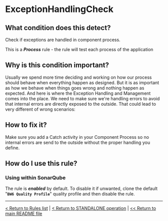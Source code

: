 # ExceptionHandlingCheck

## What condition does this detect?

Check if exceptions are handled in component process.

This is a ***Process*** rule - the rule will test each process of the application

## Why is this condition important?

Usually we spend more time deciding and working on how our process should behave when everything happen as designed. But it is as important as how we behave when things goes wrong and nothing happen as expected. And here is where the Exception Handling and Management comes into the place. We need to make sure we're handling errors to avoid that internal errors are directly exposed to the outside. That could lead to very different of wrong scenarios:

## How to fix it?

Make sure you add a Catch activity in your Component Process so no internal errors are send to the outside without the proper handling you define.

## How do I use this rule?

### Using within SonarQube

The rule is **_enabled_** by default. To disable it if unwanted, clone the default "**`BW6 Quality Profile`**" quality profile and then disable the rule.

---
[< Return to Rules list](./RULES.md) | [< Return to STANDALONE operation](../STANDALONE.md) | [<< Return to main README file](../../README.md)
